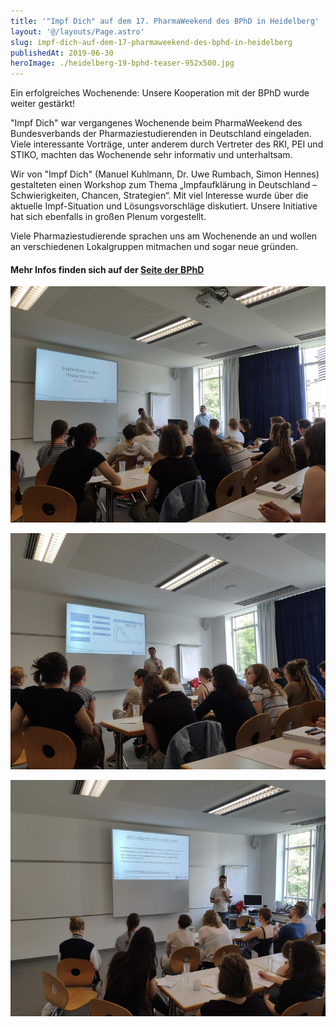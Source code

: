 ```yaml
---
title: '"Impf Dich" auf dem 17. PharmaWeekend des BPhD in Heidelberg'
layout: '@/layouts/Page.astro'
slug: impf-dich-auf-dem-17-pharmaweekend-des-bphd-in-heidelberg
publishedAt: 2019-06-30
heroImage: ./heidelberg-19-bphd-teaser-952x500.jpg
---
```


Ein erfolgreiches Wochenende: Unsere Kooperation mit der BPhD wurde weiter gestärkt!

"Impf Dich" war vergangenes Wochenende beim PharmaWeekend des Bundesverbands der Pharmaziestudierenden in Deutschland eingeladen. Viele interessante Vorträge, unter anderem durch Vertreter des RKI, PEI und STIKO, machten das Wochenende sehr informativ und unterhaltsam.

Wir von "Impf Dich" (Manuel Kuhlmann, Dr. Uwe Rumbach, Simon Hennes) gestalteten einen Workshop zum Thema „Impfaufklärung in Deutschland – Schwierigkeiten, Chancen, Strategien“. Mit viel Interesse wurde über die aktuelle Impf-Situation und Lösungsvorschläge diskutiert. Unsere Initiative hat sich ebenfalls in großen Plenum vorgestellt.

Viele Pharmaziestudierende sprachen uns am Wochenende an und wollen an verschiedenen Lokalgruppen mitmachen und sogar neue gründen.

#### Mehr Infos finden sich auf der [Seite der BPhD](https://www.bphd.de/pressemitteilung-zum-17-pharmaweekend-in-heidelberg/)

[![](./heidelberg-19-bphd-1-800x600.jpg)](./heidelberg-19-bphd-1-1600x1200.jpg)

[![](./heidelberg-19-bphd-2-800x600.jpg)](./heidelberg-19-bphd-2-1600x1200.jpg)

[![](./heidelberg-19-bphd-3-800x600.jpg)](./heidelberg-19-bphd-3-1600x1200.jpg)